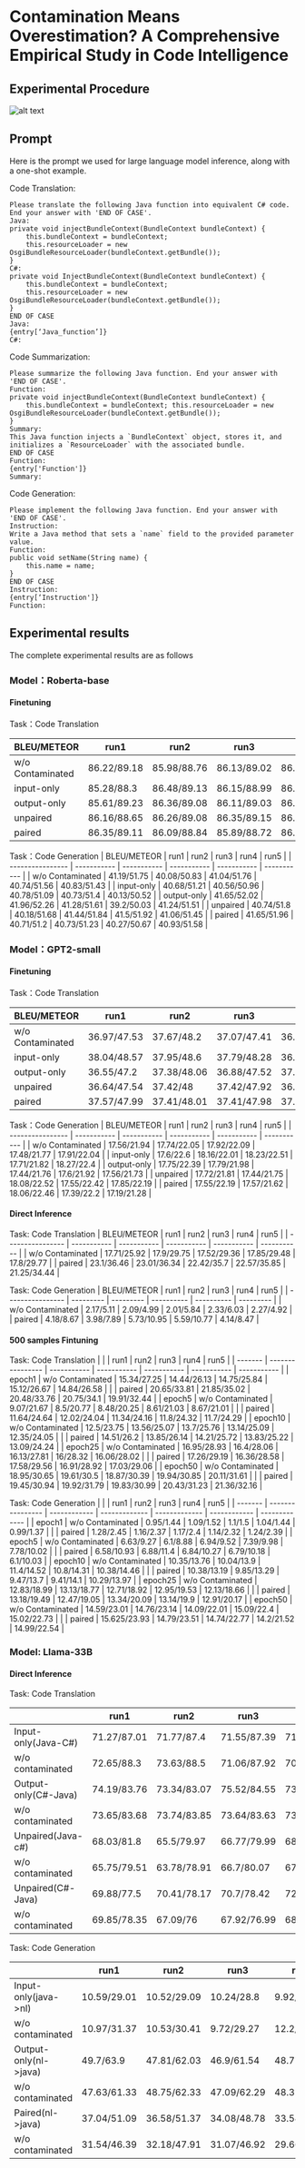 # Contamination Means Overestimation? A Comprehensive Empirical Study in Code Intelligence

## Experimental Procedure
![alt text](overview.png)

## Prompt
Here is the prompt we used for large language model inference, along with a one-shot example.

Code Translation:
```
Please translate the following Java function into equivalent C# code. End your answer with 'END OF CASE'.
Java:
private void injectBundleContext(BundleContext bundleContext) {
    this.bundleContext = bundleContext;
    this.resourceLoader = new OsgiBundleResourceLoader(bundleContext.getBundle());
}         
C#:
private void InjectBundleContext(BundleContext bundleContext) {
    this.bundleContext = bundleContext;
    this.resourceLoader = new OsgiBundleResourceLoader(bundleContext.getBundle());
}
END OF CASE
Java:
{entry[‘Java_function’]}
C#:
```

Code Summarization:
```
Please summarize the following Java function. End your answer with 'END OF CASE'.
Function:
private void injectBundleContext(BundleContext bundleContext) {
    this.bundleContext = bundleContext; this.resourceLoader = new OsgiBundleResourceLoader(bundleContext.getBundle());
}
Summary:
This Java function injects a `BundleContext` object, stores it, and initializes a `ResourceLoader` with the associated bundle.
END OF CASE
Function:
{entry['Function']}
Summary:
```

Code Generation:
```
Please implement the following Java function. End your answer with 'END OF CASE'.
Instruction:
Write a Java method that sets a `name` field to the provided parameter value.
Function:
public void setName(String name) {
    this.name = name;
}
END OF CASE
Instruction:
{entry[‘Instruction']}
Function:

```

## Experimental results

The complete experimental results are as follows

### Model：Roberta-base   
#### Finetuning   
Task：Code Translation 

| BLEU/METEOR      | run1        | run2        | run3        | run4        | run5        |
| ---------------- | ----------- | ----------- | ----------- | ----------- | ----------- |
| w/o Contaminated | 86.22/89.18 | 85.98/88.76 | 86.13/89.02 | 86.14/89.07 | 86.09/88.96 |
| input-only       | 85.28/88.3  | 86.48/89.13 | 86.15/88.99 | 86.23/88.98 | 86.21/88.91 |
| output-only      | 85.61/89.23 | 86.36/89.08 | 86.11/89.03 | 86.61/89.14 | 86.75/89.35 |
| unpaired         | 86.16/88.65 | 86.26/89.08 | 86.35/89.15 | 86.45/89.26 | 85.88/89.31 |
| paired           | 86.35/89.11 | 86.09/88.84 | 85.89/88.72 | 86.19/88.91 | 86.37/89.09 |

Task：Code Generation
| BLEU/METEOR      | run1        | run2        | run3        | run4        | run5        |
| ---------------- | ----------- | ----------- | ----------- | ----------- | ----------- |
| w/o Contaminated | 41.19/51.75 | 40.08/50.83 | 41.04/51.76 | 40.74/51.56 | 40.83/51.43 |
| input-only       | 40.68/51.21 | 40.56/50.96 | 40.78/51.09 | 40.73/51.4  | 40.13/50.52 |
| output-only      | 41.65/52.02 | 41.96/52.26 | 41.28/51.61 | 39.2/50.03  | 41.24/51.51 |
| unpaired         | 40.74/51.8  | 40.18/51.68 | 41.44/51.84 | 41.5/51.92  | 41.06/51.45 |
| paired           | 41.65/51.96 | 40.71/51.2  | 40.73/51.23 | 40.27/50.67 | 40.93/51.58 |

### Model：GPT2-small
#### Finetuning
Task：Code Translation

| BLEU/METEOR      | run1        | run2        | run3        | run4        | run5        |
| ---------------- | ----------- | ----------- | ----------- | ----------- | ----------- |
| w/o Contaminated | 36.97/47.53 | 37.67/48.2  | 37.07/47.41 | 36.75/47.67 | 37.35/47.96 |
| input-only       | 38.04/48.57 | 37.95/48.6  | 37.79/48.28 | 36.68/47.41 | 37.14/47.78 |
| output-only      | 36.55/47.2  | 37.38/48.06 | 36.88/47.52 | 37.12/47.95 | 36.92/47.56 |
| unpaired         | 36.64/47.54 | 37.42/48    | 37.42/47.92 | 36.88/47.75 | 37.39/47.88 |
| paired           | 37.57/47.99 | 37.41/48.01 | 37.41/47.98 | 37.33/48    | 37.45/48.05 |


Task：Code Generation
| BLEU/METEOR      | run1        | run2        | run3        | run4        | run5        |
| ---------------- | ----------- | ----------- | ----------- | ----------- | ----------- |
| w/o Contaminated | 17.56/21.94 | 17.74/22.05 | 17.92/22.09 | 17.48/21.77 | 17.91/22.04 |
| input-only       | 17.6/22.6   | 18.16/22.01 | 18.23/22.51 | 17.71/21.82 | 18.27/22.4  |
| output-only      | 17.75/22.39 | 17.79/21.98 | 17.44/21.76 | 17.6/21.92  | 17.56/21.73 |
| unpaired         | 17.72/21.81 | 17.44/21.75 | 18.08/22.52 | 17.55/22.42 | 17.85/22.19 |
| paired           | 17.55/22.19 | 17.57/21.62 | 18.06/22.46 | 17.39/22.2  | 17.19/21.28 |

#### Direct Inference

Task: Code Translation
| BLEU/METEOR      | run1        | run2        | run3        | run4        | run5        |
| ---------------- | ----------- | ----------- | ----------- | ----------- | ----------- |
| w/o Contaminated | 17.71/25.92 | 17.9/29.75  | 17.52/29.36 | 17.85/29.48 | 17.8/29.77  |
| paired           | 23.1/36.46  | 23.01/36.34 | 22.42/35.7  | 22.57/35.85 | 21.25/34.44 |


Task: Code Generation
| BLEU/METEOR      | run1      | run2      | run3       | run4       | run5      |
| ---------------- | --------- | --------- | ---------- | ---------- | --------- |
| w/o Contaminated | 2.17/5.11 | 2.09/4.99 | 2.01/5.84  | 2.33/6.03  | 2.27/4.92 |
| paired           | 4.18/8.67 | 3.98/7.89 | 5.73/10.95 | 5.59/10.77 | 4.14/8.47 |


#### 500 samples Fintuning
Task: Code Translation
|         |                  | run1        | run2        | run3        | run4        | run5        |
| ------- | ---------------- | ----------- | ----------- | ----------- | ----------- | ----------- |
| epoch1  | w/o Contaminated | 15.34/27.25 | 14.44/26.13 | 14.75/25.84 | 15.12/26.67 | 14.84/26.58 |
|         | paired           | 20.65/33.81 | 21.85/35.02 | 20.48/33.76 | 20.75/34.1  | 19.91/32.44 |
| epoch5  | w/o Contaminated | 9.07/21.67  | 8.5/20.77   | 8.48/20.25  | 8.61/21.03  | 8.67/21.01  |
|         | paired           | 11.64/24.64 | 12.02/24.04 | 11.34/24.16 | 11.8/24.32  | 11.7/24.29  |
| epoch10 | w/o Contaminated | 12.5/23.75  | 13.56/25.07 | 13.7/25.76  | 13.14/25.09 | 12.35/24.05 |
|         | paired           | 14.51/26.2  | 13.85/26.14 | 14.21/25.72 | 13.83/25.22 | 13.09/24.24 |
| epoch25 | w/o Contaminated | 16.95/28.93 | 16.4/28.06  | 16.13/27.81 | 16/28.32    | 16.06/28.02 |
|         | paired           | 17.26/29.19 | 16.36/28.58 | 17.58/29.56 | 16.91/28.92 | 17.03/29.06 |
| epoch50 | w/o Contaminated | 18.95/30.65 | 19.61/30.5  | 18.87/30.39 | 19.94/30.85 | 20.11/31.61 |
|         | paired           | 19.45/30.94 | 19.92/31.79 | 19.83/30.99 | 20.43/31.23 | 21.36/32.16 |

Task: Code Generation
|         |                  | run1         | run2          | run3          | run4         | run5          |
| ------- | ---------------- | ------------ | ------------- | ------------- | ------------ | ------------- |
| epoch1  | w/o Contaminated | 0.95/1.44    | 1.09/1.52     | 1.1/1.5       | 1.04/1.44    | 0.99/1.37     |
|         | paired           | 1.28/2.45    | 1.16/2.37     | 1.17/2.4      | 1.14/2.32    | 1.24/2.39     |
| epoch5  | w/o Contaminated | 6.63/9.27    | 6.1/8.88      | 6.94/9.52     | 7.39/9.98    | 7.78/10.02    |
|         | paired           | 6.58/10.93   | 6.88/11.4     | 6.84/10.27    | 6.79/10.18   | 6.1/10.03     |
| epoch10 | w/o Contaminated | 10.35/13.76  | 10.04/13.9    | 11.4/14.52    | 10.8/14.31   | 10.38/14.46   |
|         | paired           | 10.38/13.19  | 9.85/13.29    | 9.47/13.7     | 9.41/14.1    | 10.29/13.97   |
| epoch25 | w/o Contaminated | 12.83/18.99  | 13.13/18.77   | 12.71/18.92   | 12.95/19.53  | 12.13/18.66   |
|         | paired           | 13.18/19.49  | 12.47/19.05   | 13.34/20.09   | 13.14/19.9   | 12.91/20.17   |
| epoch50 | w/o Contaminated | 14.59/23.01  | 14.76/23.14   | 14.09/22.01   | 15.09/22.4   | 15.02/22.73   |
|         | paired           | 15.625/23.93 | 14.79/23.51   | 14.74/22.77   | 14.2/21.52   | 14.99/22.54   |


### Model: Llama-33B
#### Direct Inference
Task: Code Translation

|                      | run1        | run2        | run3        | run4        | run5        |
| -------------------- | ----------- | ----------- | ----------- | ----------- | ----------- |
| Input-only(Java-C#)  | 71.27/87.01 | 71.77/87.4  | 71.55/87.39 | 71.26/86.82 | 71.5/86.7   |
| w/o contaminated     | 72.65/88.3  | 73.63/88.5  | 71.06/87.92 | 70.84/86.55 | 72.36/87.32 |
| Output-only(C#-Java) | 74.19/83.76 | 73.34/83.07 | 75.52/84.55 | 73.54/83.68 | 71.37/81.96 |
| w/o contaminated     | 73.65/83.68 | 73.74/83.85 | 73.64/83.63 | 73.79/83.08 | 73.59/83.51 |
| Unpaired(Java-c#)    | 68.03/81.8  | 65.5/79.97  | 66.77/79.99 | 68.15/81.99 | 66.2/80.6   |
| w/o contaminated     | 65.75/79.51 | 63.78/78.91 | 66.7/80.07  | 67.06/80.14 | 65.3/79.13  |
| Unpaired(C#-Java)    | 69.88/77.5  | 70.41/78.17 | 70.7/78.42  | 72.38/80.03 | 69.25/77.13 |
| w/o contaminated     | 69.85/78.35 | 67.09/76    | 67.92/76.99 | 68.2/76.57  | 67.32/76.18 |

Task: Code Generation

|                       | run1        | run2        | run3        | run4        | run5        |
| --------------------- | ----------- | ----------- | ----------- | ----------- | ----------- |
| Input-only(java->nl)  | 10.59/29.01 | 10.52/29.09 | 10.24/28.8  | 9.92/29.93  | 11.7/32.31  |
| w/o contaminated      | 10.97/31.37 | 10.53/30.41 | 9.72/29.27  | 12.2/31.97  | 11.31/30.91 |
| Output-only(nl->java) | 49.7/63.9   | 47.81/62.03 | 46.9/61.54  | 48.77/62.4  | 47.82/61.97 |
| w/o contaminated      | 47.63/61.33 | 48.75/62.33 | 47.09/62.29 | 48.31/61.27 | 46.61/60.08 |
| Paired(nl->java)      | 37.04/51.09 | 36.58/51.37 | 34.08/48.78 | 33.54/47.91 | 34.51/49.18 |
| w/o contaminated      | 31.54/46.39 | 32.18/47.91 | 31.07/46.92 | 29.66/46.13 | 29.27/44.17 |




